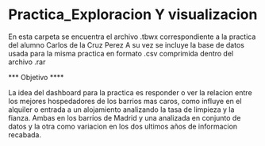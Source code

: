 # Practica_Exploracion Y visualizacion

En esta carpeta se encuentra el archivo .tbwx correspondiente a la practica del alumno Carlos de la Cruz Perez
A su vez se incluye la base de datos usada para la misma practica en formato .csv comprimida dentro del archivo .rar

*** Objetivo ****

La idea del dashboard para la practica es responder o ver la relacion entre los mejores hospedadores de los barrios mas caros, como influye en el alquiler o entrada a un alojamiento analizando la tasa de limpieza y la fianza. Ambas en los barrios de Madrid y una analizada en conjunto de datos y la otra como variacion en los dos ultimos años de informacion recabada.
